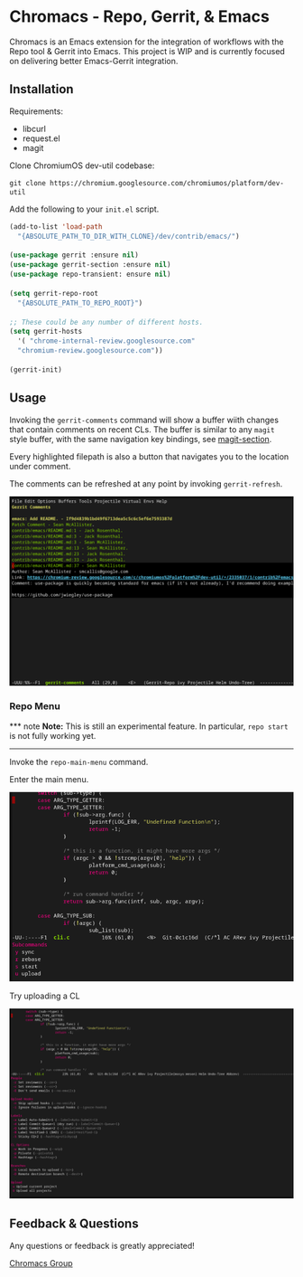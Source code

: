 # Chromacs - Repo, Gerrit, & Emacs

Chromacs is an Emacs extension for the integration of workflows with the Repo
tool & Gerrit into Emacs.  This project is WIP and is currently focused on
delivering better Emacs-Gerrit integration.


## Installation

Requirements:

* libcurl
* request.el
* magit

Clone ChromiumOS dev-util codebase:

```shell
git clone https://chromium.googlesource.com/chromiumos/platform/dev-util
```


Add the following to your `init.el` script.

```lisp
(add-to-list 'load-path
  "{ABSOLUTE_PATH_TO_DIR_WITH_CLONE}/dev/contrib/emacs/")

(use-package gerrit :ensure nil)
(use-package gerrit-section :ensure nil)
(use-package repo-transient: ensure nil)

(setq gerrit-repo-root
  "{ABSOLUTE_PATH_TO_REPO_ROOT}")

;; These could be any number of different hosts.
(setq gerrit-hosts
  '( "chrome-internal-review.googlesource.com"
  "chromium-review.googlesource.com"))

(gerrit-init)
```

## Usage

Invoking the `gerrit-comments` command will show a buffer wiith changes that
contain comments on recent CLs.  The buffer is similar to any `magit` style
buffer, with the same navigation key bindings, see
[magit-section](https://magit.vc/manual/magit.html#Sections).

Every highlighted filepath is also a button that navigates you to the location
under comment.

The comments can be refreshed at any point by invoking `gerrit-refresh`.

![Gerrit Comments Buffer](gerrit-comments.png)

### Repo Menu

*** note
**Note:** This is still an experimental feature.  In particular, `repo start` is not
fully working yet.
***

Invoke the `repo-main-menu` command.


Enter the main menu.

![Repo Main Menu](repo-transient-1.png)


Try uploading a CL


![Repo Upload Menu](repo-transient-2.png)


## Feedback & Questions

Any questions or feedback is greatly appreciated!

[Chromacs Group](https://groups.google.com/a/google.com/g/chromacs)
